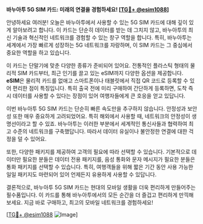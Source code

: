 **바누아투 5G SIM 카드: 미래의 연결을 경험하세요! [[TG💪+ @esim1088](https://t.me/s/esim1088)]**

안녕하세요 여러분! 오늘은 바누아투에서 사용할 수 있는 5G SIM 카드에 대해 깊이 있게 알아보려고 합니다. 이 카드는 단순히 데이터를 받는 데 그치지 않고, 바누아투의 최신 기술과 혁신적인 네트워크를 경험할 수 있는 창구 역할을 합니다. 특히, 바누아투는 세계에서 가장 빠르게 성장하는 5G 네트워크를 자랑하며, 이 SIM 카드는 그 중심에서 중요한 역할을 하고 있습니다.

이 카드는 단말기에 맞춘 다양한 종류가 준비되어 있어요. 전통적인 플라스틱 형태의 물리적 SIM 카드부터, 최근 인기를 끌고 있는 eSIM까지 다양한 옵션을 제공합니다. **eSIM**은 물리적 카드를 없애고 스마트폰이나 태블릿에서 직접 QR 코드로 등록할 수 있어 편리한 점이 특징입니다. 특히 출국 전에 미리 구매하여 간단하게 등록하면, 도착 즉시 데이터를 사용할 수 있다는 장점이 있어 여행자들에게 큰 호응을 얻고 있답니다.

이번 바누아투 5G SIM 카드는 단순히 빠른 속도만을 추구하지 않습니다. 안정성과 보안성 또한 매우 중요하게 고려되었어요. 특히 해외에서 사용할 때, 네트워크의 안정성이 생명선이라고 할 수 있죠. 바누아투는 이러한 부분에서 세계적인 통신사들과 협력하여 최고 수준의 네트워크를 구축했답니다. 따라서 데이터 유실이나 불안정한 연결에 대한 걱정을 덜 수 있어요.

또한, 다양한 패키지를 제공하여 고객의 필요에 따라 선택할 수 있습니다. 기본적으로 데이터만 필요한 분들은 데이터 전용 패키지를, 음성 통화와 문자 메시지가 필요한 분들은 통화 패키지를 선택할 수 있습니다. 특히, 여행객들을 위해 짧은 기간 동안 사용 가능한 일일 패키지도 마련되어 있어 언제든지 유용하게 사용할 수 있답니다.

결론적으로, 바누아투 5G SIM 카드는 현대의 모바일 생활을 더욱 편리하게 만들어주는 필수품입니다. 이 카드를 통해 바누아투에서의 모든 순간을 더 즐겁고 편리하게 만끽해 보세요. 지금 바로 구매하고, 최고의 모바일 네트워크를 경험하세요!

[[TG💪+ @esim1088](https://t.me/s/esim1088) ![Image](https://i.postimg.cc/Y0z9fWf4/image.png)]